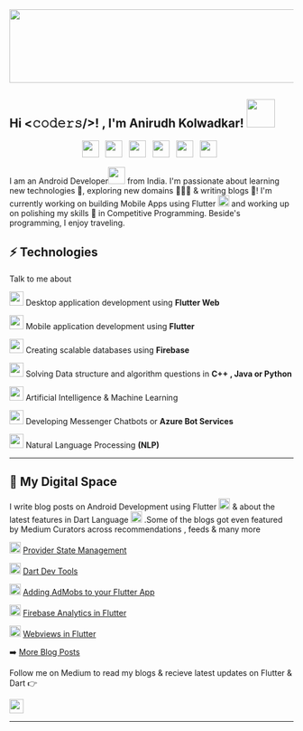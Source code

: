 <img src="https://user-images.githubusercontent.com/46351318/87812385-b4eb2d00-c87d-11ea-902c-55900a12cadd.png" height="130" width="900">

<h2> Hi <𝚌𝚘𝚍𝚎𝚛𝚜/>! , I'm Anirudh Kolwadkar! <img src="https://media.giphy.com/media/fYSnHlufseco8Fh93Z/giphy.gif" width="50"></h2>
<p align='center'>
<a href="https://twitter.com/AnirudhKolwadk1"><img height="30" src="https://github.com/WaylonWalker/WaylonWalker/blob/main/icon/twitter.png?raw=true"></a>&nbsp;&nbsp;
<a href="https://www.linkedin.com/in/anirudh-kolwadkar"><img height="30" src="https://github.com/WaylonWalker/WaylonWalker/blob/main/icon/linkedin.png?raw=true"></a>&nbsp;&nbsp;
<a href="https://medium.com/@anirudh_46159"><img height="30" src="https://miro.medium.com/max/390/1*emiGsBgJu2KHWyjluhKXQw.png"></a>&nbsp;&nbsp;
<a href="https://github.com/Anirudhk07"><img height="30" src="https://image.flaticon.com/icons/png/512/25/25231.png"></a>&nbsp;&nbsp;
<a href="anirudhkolwadkar07@gmail.com"><img height="30" src="https://cdn.worldvectorlogo.com/logos/gmail-icon.svg"></a>&nbsp;&nbsp;
<a href="https://www.codechef.com/users/anirudh_k07"><img height="30" src="https://cdn.jsdelivr.net/npm/simple-icons@v3/icons/codechef.svg"></a>&nbsp;&nbsp;
</p>

I am an Android Developer<img src = "https://user-images.githubusercontent.com/46351318/87815442-3db89780-c883-11ea-8839-8ad65a2a4c3e.png" height="30"> from India. I'm  passionate about learning new technologies 🚀, exploring new domains 🙍🏽‍♂️ & writing blogs 📝! I'm currently working on building Mobile Apps using Flutter <img src = "https://encrypted-tbn0.gstatic.com/images?q=tbn%3AANd9GcRuAVTEn-b4Rx4BcW45xV4zH9cX7SLIt1A1u3SrSqKDkMhLzSY3Jid170hvcFQm6FtejfbJGpOuKbihYxiwAYIt2Yb4nqvH&usqp=CAU" height="20"> and working up on polishing my skills 🌱 in Competitive Programming. Beside's programming, I enjoy traveling.

## ⚡ Technologies

Talk to me about

<img src = "https://media.tenor.com/images/cbae2dfd31aa5ec2fcb7f46b65e1550f/tenor.gif" height="25"> Desktop application development using **Flutter Web**

<img src = "https://media.tenor.com/images/cbae2dfd31aa5ec2fcb7f46b65e1550f/tenor.gif" height="25"> Mobile application development using **Flutter**

<img src = "https://media.tenor.com/images/cbae2dfd31aa5ec2fcb7f46b65e1550f/tenor.gif" height="25"> Creating scalable databases using **Firebase**

<img src = "https://media.tenor.com/images/cbae2dfd31aa5ec2fcb7f46b65e1550f/tenor.gif" height="25"> Solving Data structure and algorithm questions in **C++ , Java or Python**

<img src = "https://media.tenor.com/images/cbae2dfd31aa5ec2fcb7f46b65e1550f/tenor.gif" height="25"> Artificial Intelligence & Machine Learning  

<img src = "https://media.tenor.com/images/cbae2dfd31aa5ec2fcb7f46b65e1550f/tenor.gif" height="25"> Developing Messenger Chatbots or **Azure Bot Services**

<img src = "https://media.tenor.com/images/cbae2dfd31aa5ec2fcb7f46b65e1550f/tenor.gif" height="25"> Natural Language Processing **(NLP)**

---

## 🌱 My Digital Space

I write blog posts on Android Development using Flutter <img src = "https://encrypted-tbn0.gstatic.com/images?q=tbn%3AANd9GcRuAVTEn-b4Rx4BcW45xV4zH9cX7SLIt1A1u3SrSqKDkMhLzSY3Jid170hvcFQm6FtejfbJGpOuKbihYxiwAYIt2Yb4nqvH&usqp=CAU" height="20"> & about the latest features in Dart Language <img src = "https://www.kindpng.com/picc/m/176-1766554_dart-programming-language-logo-hd-png-download.png" height="20"> .Some of the blogs got even featured by Medium Curators across recommendations , feeds & many more

<img src = "https://encrypted-tbn0.gstatic.com/images?q=tbn%3AANd9GcRuAVTEn-b4Rx4BcW45xV4zH9cX7SLIt1A1u3SrSqKDkMhLzSY3Jid170hvcFQm6FtejfbJGpOuKbihYxiwAYIt2Yb4nqvH&usqp=CAU" height="20"> <a href="https://medium.com/flutterdevs/provider-state-management-8ffc6dacbad7">Provider State Management</a>

<img src = "https://encrypted-tbn0.gstatic.com/images?q=tbn%3AANd9GcRuAVTEn-b4Rx4BcW45xV4zH9cX7SLIt1A1u3SrSqKDkMhLzSY3Jid170hvcFQm6FtejfbJGpOuKbihYxiwAYIt2Yb4nqvH&usqp=CAU" height="20"> <a href="https://medium.com/flutterdevs/dart-devtools-ab7042100570">Dart Dev Tools</a>

<img src = "https://encrypted-tbn0.gstatic.com/images?q=tbn%3AANd9GcRuAVTEn-b4Rx4BcW45xV4zH9cX7SLIt1A1u3SrSqKDkMhLzSY3Jid170hvcFQm6FtejfbJGpOuKbihYxiwAYIt2Yb4nqvH&usqp=CAU" height="20"> <a href="https://medium.com/flutterdevs/adding-admob-to-your-flutter-app-165d6e1e7902">Adding AdMobs to your Flutter App</a>

<img src = "https://encrypted-tbn0.gstatic.com/images?q=tbn%3AANd9GcRuAVTEn-b4Rx4BcW45xV4zH9cX7SLIt1A1u3SrSqKDkMhLzSY3Jid170hvcFQm6FtejfbJGpOuKbihYxiwAYIt2Yb4nqvH&usqp=CAU" height="20"> <a href="https://medium.com/flutterdevs/firebase-analytics-2044e865efc4">Firebase Analytics in Flutter</a>

<img src = "https://encrypted-tbn0.gstatic.com/images?q=tbn%3AANd9GcRuAVTEn-b4Rx4BcW45xV4zH9cX7SLIt1A1u3SrSqKDkMhLzSY3Jid170hvcFQm6FtejfbJGpOuKbihYxiwAYIt2Yb4nqvH&usqp=CAU" height="20"> <a href="https://medium.com/flutterdevs/webviews-in-flutter-4f12ab4336b2">Webviews in Flutter</a>

➡️  <a href="https://medium.com/@anirudh_46159">More Blog Posts</a>

Follow me on Medium to read my blogs & recieve latest updates on Flutter & Dart 👉 

<a href="https://medium.com/@anirudh_46159"><img src="https://img.shields.io/badge/medium-%2312100E.svg?&style=for-the-badge&logo=medium&logoColor=white" height=25>
  
---


<!--
**Anirudhk07/Anirudhk07** is a ✨ _special_ ✨ repository because its `README.md` (this file) appears on your GitHub profile.

Here are some ideas to get you started:

- 🔭 I’m currently working on ...
- 🌱 I’m currently learning ...
- 👯 I’m looking to collaborate on ...
- 🤔 I’m looking for help with ...
- 💬 Ask me about ...
- 📫 How to reach me: ...
- 😄 Pronouns: ...
- ⚡ Fun fact: ...
-->
